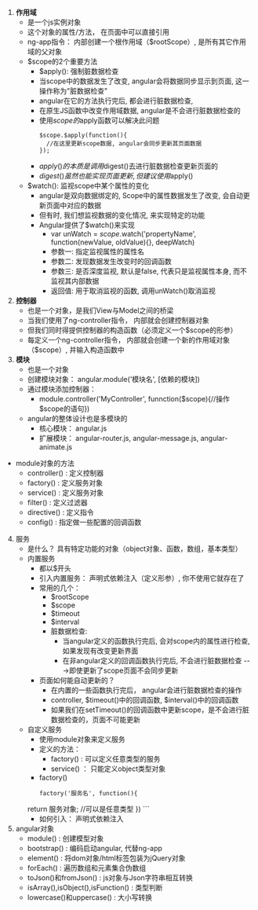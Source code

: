 1. **作用域**
	* 是一个js实例对象
	* 这个对象的属性/方法， 在页面中可以直接引用
	* ng-app指令： 内部创建一个根作用域（$rootScope）, 是所有其它作用域的父对象
	* $scope的2个重要方法
		* $apply(): 强制脏数据检查
  	  * 当scope中的数据发生了改变, angular会将数据同步显示到页面, 这一操作称为"脏数据检查"
      * angular在它的方法执行完后, 都会进行脏数据检查,
      * 在原生JS函数中改变作用域数据, angular是不会进行脏数据检查的
      * 使用$scope的$apply函数可以解决此问题
      	```
      	$scope.$apply(function(){
          //在这里更新scope数据, angular会同步更新其页面数据
        });
      	```
      * $apply()的本质是调用$digest()去进行脏数据检查更新页面的
      * $digest()虽然也能实现页面更新, 但建议使用$apply()
  	* $watch(): 监视scope中某个属性的变化 
  	  * angular是双向数据绑定的, Scope中的属性数据发生了改变, 会自动更新页面中对应的数据
      * 但有时, 我们想监视数据的变化情况, 来实现特定的功能
      * Angular提供了$watch()来实现
        * var unWatch = $scope.$watch('propertyName', function(newValue, oldValue){}, deepWatch)
        * 参数一: 指定监视属性的属性名
        * 参数二: 发现数据发生改变时的回调函数
        * 参数三: 是否深度监视, 默认是false, 代表只是监视属性本身, 而不监视其内部数据
        * 返回值: 用于取消监视的函数, 调用unWatch()取消监视
2. **控制器**
	* 也是一个对象，是我们View与Model之间的桥梁
	* 当我们使用了ng-controller指令， 内部就会创建控制器对象
	* 但我们同时得提供控制器的构造函数（必须定义一个$scope的形参）
	* 每定义一个ng-controller指令， 内部就会创建一个新的作用域对象（$scope）, 并输入构造函数中
3. **模块**
	* 也是一个对象
	* 创建模块对象： angular.module('模块名', [依赖的模块])
	* 通过模块添加控制器：
	    * module.controller('MyController', funnction($scope){//操作$scope的语句})
	* angular的整体设计也是多模块的
		* 核心模块： angular.js
		* 扩展模块： angular-router.js, angular-message.js, angular-animate.js
  * module对象的方法
    * controller() : 定义控制器
    * factory() : 定义服务对象
    * service() : 定义服务对象
    * filter() : 定义过滤器
    * directive() : 定义指令
    * config() : 指定做一些配置的回调函数
4. 服务
	* 是什么？ 具有特定功能的对象（object对象、函数，数组，基本类型）
	* 内置服务
		* 都以$开头
		* 引入内置服务： 声明式依赖注入（定义形参）, 你不使用它就存在了
		* 常用的几个：
			* $rootScope
			* $scope
			* $timeout 
			* $interval
			* 脏数据检查: 
			    * 当angular定义的函数执行完后, 会对scope内的属性进行检查, 如果发现有改变更新界面
			    * 在非angular定义的回调函数执行完后, 不会进行脏数据检查 --->即使更新了scope页面不会同步更新
		* 页面如何能自动更新的？
			* 在内置的一些函数执行完后， angular会进行脏数据检查的操作
			* controller, $timeout()中的回调函数,  $interval()中的回调函数
			* 如果我们在setTimeout()的回调函数中更新scope，是不会进行脏数据检查的，页面不可能更新 
	* 自定义服务
		* 使用module对象来定义服务
		* 定义的方法：
			* factory() : 可以定义任意类型的服务
			* service() ： 只能定义object类型对象
		* factory()
			```
			factory('服务名', function(){
        return 服务对象;  //可以是任意类型
      })
			```
		* 如何引入： 声明式依赖注入
5. angular对象
	  * module() : 创建模型对象
    * bootstrap() : 编码启动angular, 代替ng-app
    * element() : 将dom对象/html标签包装为jQuery对象
    * forEach() : 遍历数组和元素集合伪数组
    * toJson()和fromJson() : js对象与Json字符串相互转换
    * isArray(),isObject(),isFunction() : 类型判断
    * lowercase()和uppercase() : 大小写转换